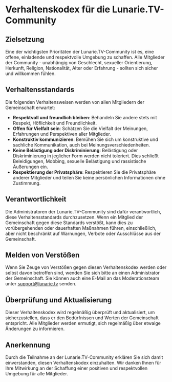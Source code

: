 # Verhaltenskodex für die Lunarie.TV-Community

## Zielsetzung

Eine der wichtigsten Prioritäten der Lunarie.TV-Community ist es, eine offene, einladende und respektvolle Umgebung zu schaffen. Alle Mitglieder der Community - unabhängig von Geschlecht, sexueller Orientierung, Herkunft, Religion, Nationalität, Alter oder Erfahrung - sollten sich sicher und willkommen fühlen.

## Verhaltensstandards

Die folgenden Verhaltensweisen werden von allen Mitgliedern der Gemeinschaft erwartet:

- **Respektvoll und freundlich bleiben**: Behandeln Sie andere stets mit Respekt, Höflichkeit und Freundlichkeit.
- **Offen für Vielfalt sein**: Schätzen Sie die Vielfalt der Meinungen, Erfahrungen und Perspektiven aller Mitglieder.
- **Konstruktiv kommunizieren**: Bemühen Sie sich um konstruktive und sachliche Kommunikation, auch bei Meinungsverschiedenheiten.
- **Keine Belästigung oder Diskriminierung**: Belästigung oder Diskriminierung in jeglicher Form werden nicht toleriert. Dies schließt Beleidigungen, Mobbing, sexuelle Belästigung und rassistische Äußerungen ein.
- **Respektierung der Privatsphäre**: Respektieren Sie die Privatsphäre anderer Mitglieder und teilen Sie keine persönlichen Informationen ohne Zustimmung.

## Verantwortlichkeit

Die Administratoren der Lunarie.TV-Community sind dafür verantwortlich, diese Verhaltensstandards durchzusetzen. Wenn ein Mitglied der Gemeinschaft gegen diese Standards verstößt, kann dies zu vorübergehenden oder dauerhaften Maßnahmen führen, einschließlich, aber nicht beschränkt auf Warnungen, Verbote oder Ausschlüsse aus der Gemeinschaft.

## Melden von Verstößen

Wenn Sie Zeuge von Verstößen gegen diesen Verhaltenskodex werden oder selbst davon betroffen sind, wenden Sie sich bitte an einen Administrator der Gemeinschaft. Sie können auch eine E-Mail an das Moderationsteam unter [support@lunarie.tv](mailto:support@lunarie.tv) senden.

## Überprüfung und Aktualisierung

Dieser Verhaltenskodex wird regelmäßig überprüft und aktualisiert, um sicherzustellen, dass er den Bedürfnissen und Werten der Gemeinschaft entspricht. Alle Mitglieder werden ermutigt, sich regelmäßig über etwaige Änderungen zu informieren.

## Anerkennung

Durch die Teilnahme an der Lunarie.TV-Community erklären Sie sich damit einverstanden, diesen Verhaltenskodex einzuhalten. Wir danken Ihnen für Ihre Mitwirkung an der Schaffung einer positiven und respektvollen Umgebung für alle Mitglieder.

